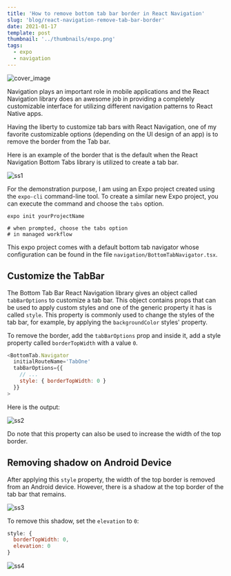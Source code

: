 ```yaml
---
title: 'How to remove bottom tab bar border in React Navigation'
slug: 'blog/react-navigation-remove-tab-bar-border'
date: 2021-01-17
template: post
thumbnail: '../thumbnails/expo.png'
tags:
  - expo
  - navigation
---
```


![cover_image](https://i.imgur.com/Tu5dv1l.png)

Navigation plays an important role in mobile applications and the React Navigation library does an awesome job in providing a completely customizable interface for utilizing different navigation patterns to React Native apps.

Having the liberty to customize tab bars with React Navigation, one of my favorite customizable options (depending on the UI design of an app) is to remove the border from the Tab bar.

Here is an example of the border that is the default when the React Navigation Bottom Tabs library is utilized to create a tab bar.

![ss1](https://i.imgur.com/ttIMI5V.png)

For the demonstration purpose, I am using an Expo project created using the `expo-cli` command-line tool. To create a similar new Expo project, you can execute the command and choose the `tabs` option.

```shell
expo init yourProjectName

# when prompted, choose the tabs option
# in managed workflow
```

This expo project comes with a default bottom tab navigator whose configuration can be found in the file `navigation/BottomTabNavigator.tsx`.

## Customize the TabBar

The Bottom Tab Bar React Navigation library gives an object called `tabBarOptions` to customize a tab bar. This object contains props that can be used to apply custom styles and one of the generic property it has is called `style`. This property is commonly used to change the styles of the tab bar, for example, by applying the `backgroundColor` styles' property.

To remove the border, add the `tabBarOptions` prop and inside it, add a style property called `borderTopWidth` with a value `0`.

```js
<BottomTab.Navigator
  initialRouteName='TabOne'
  tabBarOptions={{
    // ...
    style: { borderTopWidth: 0 }
  }}
>
```

Here is the output:

![ss2](https://i.imgur.com/WqR3X9I.png)

Do note that this property can also be used to increase the width of the top border.

## Removing shadow on Android Device

After applying this `style` property, the width of the top border is removed from an Android device. However, there is a shadow at the top border of the tab bar that remains.

![ss3](https://i.imgur.com/ofnBBis.jpg)

To remove this shadow, set the `elevation` to `0`:

```js
style: {
  borderTopWidth: 0,
  elevation: 0
}
```

![ss4](https://i.imgur.com/3TEx5ib.jpg)
